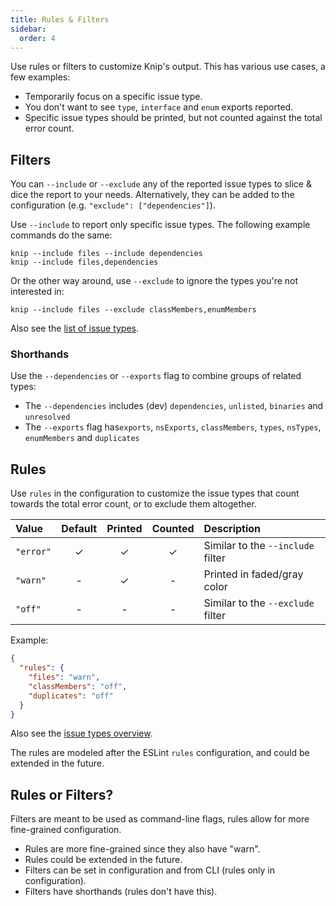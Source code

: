```yaml
---
title: Rules & Filters
sidebar:
  order: 4
---
```


Use rules or filters to customize Knip's output. This has various use cases, a
few examples:

- Temporarily focus on a specific issue type.
- You don't want to see `type`, `interface` and `enum` exports reported.
- Specific issue types should be printed, but not counted against the total
  error count.

## Filters

You can `--include` or `--exclude` any of the reported issue types to slice &
dice the report to your needs. Alternatively, they can be added to the
configuration (e.g. `"exclude": ["dependencies"]`).

Use `--include` to report only specific issue types. The following example
commands do the same:

```
knip --include files --include dependencies
knip --include files,dependencies
```

Or the other way around, use `--exclude` to ignore the types you're not
interested in:

```
knip --include files --exclude classMembers,enumMembers
```

Also see the [list of issue types][1].

### Shorthands

Use the `--dependencies` or `--exports` flag to combine groups of related types:

- The `--dependencies` includes (dev) `dependencies`, `unlisted`, `binaries` and
  `unresolved`
- The `--exports` flag has`exports`, `nsExports`, `classMembers`, `types`,
  `nsTypes`, `enumMembers` and `duplicates`

## Rules

Use `rules` in the configuration to customize the issue types that count towards
the total error count, or to exclude them altogether.

| Value     | Default | Printed | Counted | Description                       |
| :-------- | :-----: | :-----: | :-----: | :-------------------------------- |
| `"error"` |    ✓    |    ✓    |    ✓    | Similar to the `--include` filter |
| `"warn"`  |    -    |    ✓    |    -    | Printed in faded/gray color       |
| `"off"`   |    -    |    -    |    -    | Similar to the `--exclude` filter |

Example:

```json
{
  "rules": {
    "files": "warn",
    "classMembers": "off",
    "duplicates": "off"
  }
}
```

Also see the [issue types overview][1].

The rules are modeled after the ESLint `rules` configuration, and could be
extended in the future.

## Rules or Filters?

Filters are meant to be used as command-line flags, rules allow for more
fine-grained configuration.

- Rules are more fine-grained since they also have "warn".
- Rules could be extended in the future.
- Filters can be set in configuration and from CLI (rules only in
  configuration).
- Filters have shorthands (rules don't have this).

[1]: ../reference/issue-types.md
